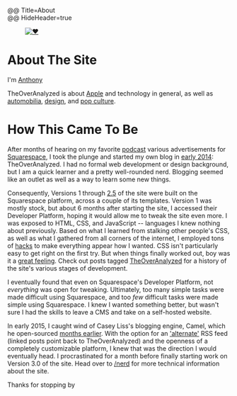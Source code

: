 @@ Title=About  
@@ HideHeader=true  

<figure class="figright">
	<a class="nohover" href="http://d.pr/i/1d53F+">
		<img src="http://d.pr/i/1d53F+" alt="❤️">
	</a>
</figure>

<h1 id="info"><i class="fa fa-safari fa-fw"></i>About The Site</h1>

I'm [Anthony][ant] <i class="fa fa-child fa-fw"></i>

TheOverAnalyzed is about [Apple][theoveranalyzed] and technology in general, as well as [automobilia][theoveranalyzed 2], [design][theoveranalyzed 3], and [pop culture][theoveranalyzed 4].

<h1 id="howitcametobe"><i class="fa fa-history fa-fw"></i>How This Came To Be</h1>

After months of hearing on my favorite [podcast][atp] various advertisements for [Squarespace][ss], I took the plunge and started my own blog in [early 2014][ear]: TheOverAnalyzed. I had no formal web development or design background, but I am a quick learner and a pretty well-rounded nerd. Blogging seemed like an outlet as well as a way to learn some new things.

Consequently, Versions 1 through [2.5][instagram] of the site were built on the Squarespace platform, across a couple of its templates. Version 1 was mostly stock, but about 6 months after starting the site, I accessed their Developer Platform, hoping it would allow me to tweak the site even more. I was exposed to HTML, CSS, and JavaScript -- languages I knew nothing about previously. Based on what I learned from stalking other people's CSS, as well as what I gathered from all corners of the internet, I employed tons of [hacks][hacks] to make everything appear how I wanted. CSS isn't particularly easy to get right on the first try. But when things finally worked out, boy was it a [great feeling][twitter]. Check out posts tagged [TheOverAnalyzed][toa] for a history of the site's various stages of development.

I eventually found that even on Squarespace's Developer Platform, not *everything* was open for tweaking. Ultimately, too many simple tasks were made difficult using Squarespace, and too *few* difficult tasks were made simple using Squarespace. I knew I wanted something better, but wasn't sure I had the skills to leave a CMS and take on a self-hosted website.

In early 2015, I caught wind of Casey Liss's blogging engine, Camel, which he open-sourced [months earlier][caseyliss]. With the option for an ['alternate'][rssa] RSS feed (linked posts point back to TheOverAnalyzed) and the openness of a completely customizable platform, I knew that was the direction I would eventually head. I procrastinated for a month before finally starting work on Version 3.0 of the site. Head over to [/nerd][nerd] for more technical information about the site.

Thanks for stopping by <i class="fa fa-bicycle fa-fw"></i>

[ant]: http://www.twitter.com/toniwonkanobi
[atp]: http://atp.fm
[caseyliss]: http://www.caseyliss.com/2014/5/2/camel-open-sourced
[ear]: https://twitter.com/TheOverAnalyzed/status/430233457029947392
[hacks]: http://www.theoveranalyzed.net/tags/Squarespace
[instagram]: https://instagram.com/p/2oFqCowLyD/?taken-by=theoveranalyzed
[nerd]: http://www.theoveranalyzed.net/nerd
[ss]: http://www.squarespace.com
[toa]: http://www.theoveranalyzed.net/tags/TheOverAnalyzed
[rssa]: http://www.theoveranalyzed.net/rss-alternate
[theoveranalyzed]: http://www.theoveranalyzed.net/tags/Apple
[theoveranalyzed 2]: http://www.theoveranalyzed.net/tags/cars
[theoveranalyzed 3]: http://www.theoveranalyzed.net/tags/design
[theoveranalyzed 4]: http://www.theoveranalyzed.net/tags/pop%20culture
[twitter]: https://twitter.com/caseyliss/status/601133285356531712